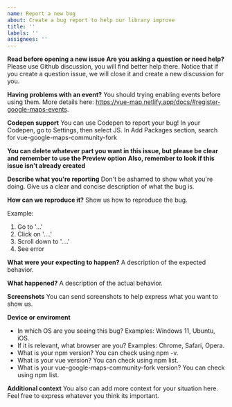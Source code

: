 ```yaml
---
name: Report a new bug
about: Create a bug report to help our library improve
title: ''
labels: ''
assignees: ''
---
```


**Read before opening a new issue**
**Are you asking a question or need help?**
Please use Github discussion, you will find better help there.
Notice that if you create a question issue, we will close it and create a new discussion for you.

**Having problems with an event?**
You should trying enabling events before using them.
More details here: https://vue-map.netlify.app/docs/#register-google-maps-events.

**Codepen support**
You can use Codepen to report your bug!
In your Codepen, go to Settings, then select JS. In Add Packages section, search for vue-google-maps-community-fork

**You can delete whatever part you want in this issue, but please be clear and remember to use the Preview option**
**Also, remember to look if this issue isn't already created**

**Describe what you're reporting**
Don't be ashamed to show what you're doing. Give us a clear and concise description of what the bug is.

**How can we reproduce it?**
Show us how to reproduce the bug.

Example:

1. Go to '...'
2. Click on '....'
3. Scroll down to '....'
4. See error

**What were your expecting to happen?**
A description of the expected behavior.

**What happened?**
A description of the actual behavior.

**Screenshots**
You can send screenshots to help express what you want to show us.

**Device or enviroment**

- In which OS are you seeing this bug? Examples: Windows 11, Ubuntu, iOS.
- If it is relevant, what browser are you? Examples: Chrome, Safari, Opera.
- What is your npm version? You can check using npm -v.
- What is your vue version? You can check using npm list.
- What is your vue-google-maps-community-fork version? You can check using npm list.

**Additional context**
You also can add more context for your situation here. Feel free to express whatever you think its important.
